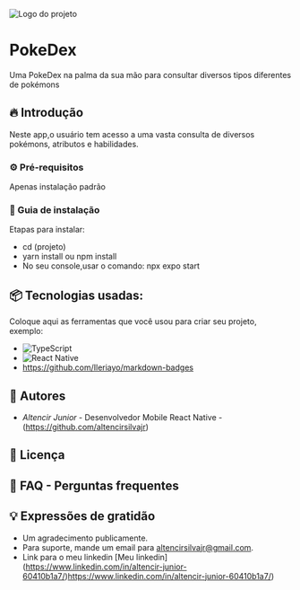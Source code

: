 ![Logo do projeto](https://cdn.dribbble.com/userupload/3875671/file/original-e7509c33cfcda0d2f3a6f6892f7b85fb.png?resize=400x0)

# PokeDex

Uma PokeDex na palma da sua mão para consultar diversos tipos diferentes de pokémons
## 🔥 Introdução

Neste app,o usuário tem acesso a uma vasta consulta de diversos pokémons, atributos e habilidades.

### ⚙️ Pré-requisitos


Apenas instalação padrão


### 🔨 Guia de instalação

Etapas para instalar:


- cd (projeto)
- yarn install ou npm install
- No seu console,usar o comando: npx expo start


## 📦 Tecnologias usadas:

Coloque aqui as ferramentas que você usou para criar seu projeto, exemplo:

* ![TypeScript](https://img.shields.io/badge/typescript-%23007ACC.svg?style=for-the-badge&logo=typescript&logoColor=white)
* ![React Native](https://img.shields.io/badge/React_Native-20232A?style=for-the-badge&logo=react&logoColor=61DAFB)
* https://github.com/Ileriayo/markdown-badges

## 👷 Autores

* *Altencir Junior* - Desenvolvedor Mobile React Native - (https://github.com/altencirsilvajr)

## 📄 Licença

## 💭 FAQ - Perguntas frequentes

## 💡 Expressões de gratidão

* Um agradecimento publicamente.
* Para suporte, mande um email para altencirsilvajr@gmail.com.
* Link para o meu linkedin [Meu linkedin] (https://www.linkedin.com/in/altencir-junior-60410b1a7/)https://www.linkedin.com/in/altencir-junior-60410b1a7/)

